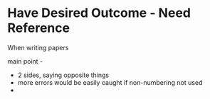 # Have Desired Outcome - Need Reference #

When writing papers 

main point - 

- 2 sides, saying opposite things
- more errors would be easily caught if non-numbering not used
- 